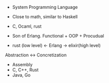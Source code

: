 
- System Programming Language
- Close to math, similar to Haskell
- C, Ocaml, rust

- Son of Erlang. Functional + OOP + Procudual

-  rust (low level) <- Erlang -> elixir(high level)


Abstraction <-> Concretization
- Assembly
- C, C++, Rust
- Java, Go